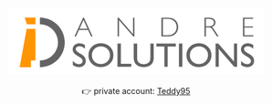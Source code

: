 <p align="center">
	<img src="./assets/ds_Titl_Andre@3x.png" alt="Andre Solutions" />
	<br />
	<br />
	👉 private account: <a href="https://github.com/Teddy95">Teddy95</a>
</p>
